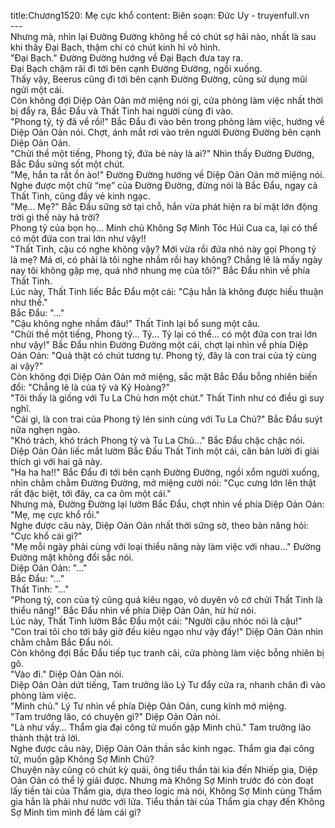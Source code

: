 title:Chương1520: Mẹ cực khổ
content:
Biên soạn: Đức Uy - truyenfull.vn<br>---<br>Nhưng mà, nhìn lại Đường Đường không hề có chút sợ hãi nào, nhất là sau khi thấy Đại Bạch, thậm chí có chút kinh hỉ vô hình.<br>"Đại Bạch." Đường Đường hướng về Đại Bạch đưa tay ra.<br>Đại Bạch chậm rãi đi tới bên cạnh Đường Đường, ngồi xuống.<br>Thấy vậy, Beerus cũng đi tới bên cạnh Đường Đường, cũng sử dụng mũi ngửi một cái.<br>Còn không đợi Diệp Oản Oản mở miệng nói gì, cửa phòng làm việc nhất thời bị đẩy ra, Bắc Đẩu và Thất Tinh hai người cùng đi vào.<br>"Phong tỷ, tỷ đã về rồi!" Bắc Đẩu đi vào bên trong phòng làm việc, hướng về Diệp Oản Oản nói. Chợt, ánh mắt rơi vào trên người Đường Đường bên cạnh Diệp Oản Oản.<br>"Chửi thề một tiếng, Phong tỷ, đứa bé này là ai?" Nhìn thấy Đường Đường, Bắc Đẩu sửng sốt một chút.<br>"Mẹ, hắn ta rất ồn ào!" Đường Đường hướng về Diệp Oản Oản mở miệng nói.<br>Nghe được một chữ “mẹ” của Đường Đường, đừng nói là Bắc Đẩu, ngay cả Thất Tinh, cũng đầy vẻ kinh ngạc.<br>"Mẹ... Mẹ?" Bắc Đẩu sững sờ tại chỗ, hắn vừa phát hiện ra bí mật lớn động trời gì thế này hả trời?<br>Phong tỷ của bọn họ... Minh chủ Không Sợ Minh Tóc Húi Cua ca, lại có thể có một đứa con trai lớn như vậy!!<br>"Thất Tinh, cậu có nghe không vậy? Mới vừa rồi đứa nhỏ này gọi Phong tỷ là mẹ? Má ơi, có phải là tôi nghe nhầm rồi hay không? Chẳng lẽ là mấy ngày nay tôi không gặp mẹ, quá nhớ nhung mẹ của tôi?" Bắc Đẩu nhìn về phía Thất Tinh.<br>Lúc này, Thất Tinh liếc Bắc Đẩu một cái: "Cậu hẳn là không được hiếu thuận như thế."<br>Bắc Đẩu: "..."<br>"Cậu không nghe nhầm đâu!" Thất Tinh lại bổ sung một câu.<br>"Chửi thề một tiếng, Phong tỷ... Tỷ... Tỷ lại có thể... có một đứa con trai lớn như vậy!" Bắc Đẩu nhìn Đường Đường một cái, chợt lại nhìn về phía Diệp Oản Oản: "Quả thật có chút tương tự. Phong tỷ, đây là con trai của tỷ cùng ai vậy?"<br>Còn không đợi Diệp Oản Oản mở miệng, sắc mặt Bắc Đẩu bỗng nhiên biến đổi: "Chẳng lẽ là của tỷ và Kỷ Hoàng?"<br>"Tôi thấy là giống với Tu La Chủ hơn một chút." Thất Tinh như có điều gì suy nghĩ.<br>"Cái gì, là con trai của Phong tỷ lén sinh cùng với Tu La Chủ?" Bắc Đẩu suýt nữa nghẹn ngào.<br>"Khó trách, khó trách Phong tỷ và Tu La Chủ..." Bắc Đẩu chậc chậc nói.<br>Diệp Oản Oản liếc mắt lườm Bắc Đấu Thất Tinh một cái, căn bản lười đi giải thích gì với hai gã này.<br>"Ha ha ha!!" Bắc Đẩu đi tới bên cạnh Đường Đường, ngồi xổm người xuống, nhìn chằm chằm Đường Đường, mở miệng cười nói: "Cục cưng lớn lên thật rất đặc biệt, tới đây, ca ca ôm một cái."<br>Nhưng mà, Đường Đường lại lườm Bắc Đẩu, chợt nhìn về phía Diệp Oản Oản: "Mẹ, mẹ cực khổ rồi."<br>Nghe được câu này, Diệp Oản Oản nhất thời sững sờ, theo bản năng hỏi: "Cực khổ cái gì?"<br>"Mẹ mỗi ngày phải cùng với loại thiểu năng này làm việc với nhau..." Đường Đường mặt không đổi sắc nói.<br>Diệp Oản Oản: "..."<br>Bắc Đẩu: "..."<br>Thất Tinh: "..."<br>"Phong tỷ, con của tỷ cũng quá kiêu ngạo, vô duyên vô cớ chửi Thất Tinh là thiểu năng!" Bắc Đẩu nhìn về phía Diệp Oản Oản, hừ hừ nói.<br>Lúc này, Thất Tinh lườm Bắc Đẩu một cái: "Người cậu nhóc nói là cậu!"<br>"Con trai tôi cho tới bây giờ đều kiêu ngạo như vậy đấy!" Diệp Oản Oản nhìn chằm chằm Bắc Đẩu nói.<br>Còn không đợi Bắc Đẩu tiếp tục tranh cãi, cửa phòng làm việc bỗng nhiên bị gõ.<br>"Vào đi." Diệp Oản Oản nói.<br>Diệp Oản Oản dứt tiếng, Tam trưởng lão Lý Tư đẩy cửa ra, nhanh chân đi vào phòng làm việc.<br>"Minh chủ." Lý Tư nhìn về phía Diệp Oản Oản, cung kính mở miệng.<br>"Tam trưởng lão, có chuyện gì?" Diệp Oản Oản nói.<br>"Là như vầy… Thẩm gia đại công tử muốn gặp Minh chủ." Tam trưởng lão thành thật trả lời.<br>Nghe được câu này, Diệp Oản Oản thần sắc kinh ngạc. Thẩm gia đại công tử, muốn gặp Không Sợ Minh Chủ?<br>Chuyện này cũng có chút kỳ quái, ông tiểu thần tài kia đến Nhiếp gia, Diệp Oản Oản có thể lý giải được. Nhưng mà Không Sợ Minh trước đó còn đoạt lấy tiền tài của Thẩm gia, dựa theo logic mà nói, Không Sợ Minh cùng Thẩm gia hẳn là phải như nước với lửa. Tiểu thần tài của Thẩm gia chạy đến Không Sợ Minh tìm mình để làm cái gì?